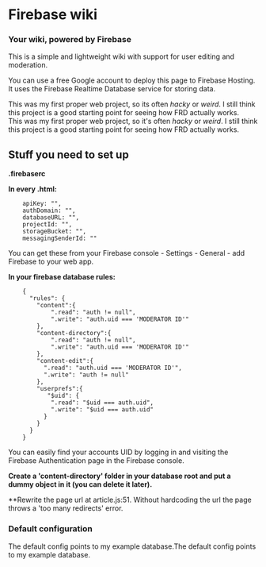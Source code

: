 # Firebase wiki

### Your wiki, powered by Firebase

This is a simple and lightweight wiki with support for user editing and moderation.

You can use a free Google account to deploy this page to Firebase Hosting. It uses the Firebase Realtime Database service for storing data.

This was my first proper web project, so its often *hacky* or *weird*. I still think this project is a good starting point for seeing how FRD actually works.  
This was my first proper web project, so it's often *hacky* or *weird*. I still think this project is a good starting point for seeing how FRD actually works.  

## Stuff you need to set up

**.firebaserc**

**In every .html:**
        
        apiKey: "",
        authDomain: "",
        databaseURL: "",
        projectId: "",
        storageBucket: "",
        messagingSenderId: ""
        
You can get these from your Firebase console - Settings - General - add Firebase to your web app.

**In your firebase database rules:**

        {
          "rules": {
            "content":{
                ".read": "auth != null",
                ".write": "auth.uid === 'MODERATOR ID'"
            },
            "content-directory":{
                ".read": "auth != null",
                ".write": "auth.uid === 'MODERATOR ID'"
            },
            "content-edit":{
              ".read": "auth.uid === 'MODERATOR ID'",
              ".write": "auth != null"
            },
            "userprefs":{
               "$uid": {
                ".read": "$uid === auth.uid",
                ".write": "$uid === auth.uid"
              }
            }
          }
        }

You can easily find your accounts UID by logging in and visiting the Firebase Authentication page in the Firebase console.

**Create a 'content-directory' folder in your database root and put a dummy object in it (you can delete it later).**

**Rewrite the page url at article.js:51. Without hardcoding the url the page throws a 'too many redirects' error. 

### Default configuration

The default config points to my example database.The default config points to my example database.
